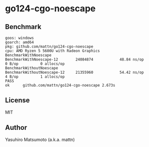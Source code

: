 # go124-cgo-noescape



## Benchmark

```
goos: windows
goarch: amd64
pkg: github.com/mattn/go124-cgo-noescape
cpu: AMD Ryzen 5 5600U with Radeon Graphics         
BenchmarkWithNoescape
BenchmarkWithNoescape-12       	24084874	        48.84 ns/op	       0 B/op	       0 allocs/op
BenchmarkWithoutNoescape
BenchmarkWithoutNoescape-12    	21355960	        54.42 ns/op	       4 B/op	       1 allocs/op
PASS
ok  	github.com/mattn/go124-cgo-noescape	2.673s
```

## License

MIT

## Author

Yasuhiro Matsumoto (a.k.a. mattn)
